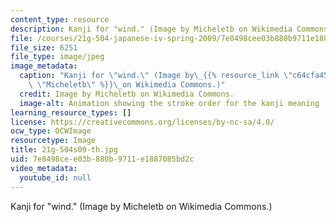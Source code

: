 ```yaml
---
content_type: resource
description: Kanji for "wind." (Image by Micheletb on Wikimedia Commons.)
file: /courses/21g-504-japanese-iv-spring-2009/7e8498cee03b880b9711e1887085bd2c_21g-504s09-th.jpg
file_size: 6251
file_type: image/jpeg
image_metadata:
  caption: "Kanji for \"wind.\" (Image by\_{{% resource_link \"c64cfa45-fbbf-4f58-8776-9a60c5f3b952\"\
    \ \"Micheletb\" %}}\_on Wikimedia Commons.)"
  credit: Image by Micheletb on Wikimedia Commons.
  image-alt: Animation showing the stroke order for the kanji meaning ''wind.''
learning_resource_types: []
license: https://creativecommons.org/licenses/by-nc-sa/4.0/
ocw_type: OCWImage
resourcetype: Image
title: 21g-504s09-th.jpg
uid: 7e8498ce-e03b-880b-9711-e1887085bd2c
video_metadata:
  youtube_id: null
---
```

Kanji for "wind." (Image by Micheletb on Wikimedia Commons.)